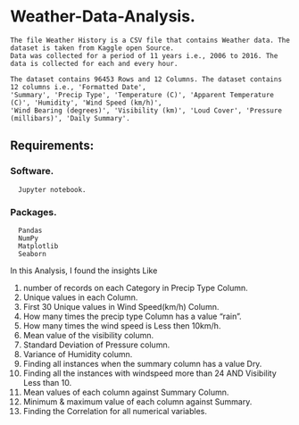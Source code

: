 # Weather-Data-Analysis.

	The file Weather History is a CSV file that contains Weather data. The dataset is taken from Kaggle open Source.
	Data was collected for a period of 11 years i.e., 2006 to 2016. The data is collected for each and every hour. 
	
	The dataset contains 96453 Rows and 12 Columns. The dataset contains 12 columns i.e., 'Formatted Date',
	'Summary', 'Precip Type', 'Temperature (C)', 'Apparent Temperature (C)', 'Humidity', 'Wind Speed (km/h)',
	'Wind Bearing (degrees)', 'Visibility (km)', 'Loud Cover', 'Pressure (millibars)', 'Daily Summary'.

## Requirements:
### Software.
      Jupyter notebook.
### Packages.
      Pandas 
      NumPy
      Matplotlib
      Seaborn

In this Analysis, I found the insights Like

1.	number of records on each Category in Precip Type Column.
2.	Unique values in each Column.
3.	First 30 Unique values in Wind Speed(km/h) Column.
4.	How many times the precip type Column has a value “rain”.
5.	How many times the wind speed is Less then 10km/h.
6.	Mean value of the visibility column.
7.	Standard Deviation of Pressure column.
8.	Variance of Humidity column.
9.	Finding all instances when the summary column has a value Dry.
10.	Finding all the instances with windspeed more than 24 AND Visibility Less than 10.
11.	Mean values of each column against Summary Column.
12.	Minimum & maximum value of each column against Summary.
13.	Finding the Correlation for all numerical variables.

